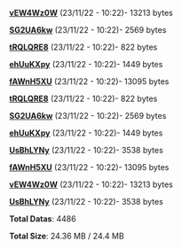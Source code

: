 [**vEW4Wz0W**](/data/vEW4Wz0W.txt) (23/11/22 - 10:22)- 13213 bytes

[**SG2UA6kw**](/data/SG2UA6kw.txt) (23/11/22 - 10:22)- 2569 bytes

[**tRQLQRE8**](/data/tRQLQRE8.txt) (23/11/22 - 10:22)- 822 bytes

[**ehUuKXpy**](/data/ehUuKXpy.txt) (23/11/22 - 10:22)- 1449 bytes

[**fAWnH5XU**](/data/fAWnH5XU.txt) (23/11/22 - 10:22)- 13095 bytes

[**tRQLQRE8**](/data/tRQLQRE8.txt) (23/11/22 - 10:22)- 822 bytes

[**SG2UA6kw**](/data/SG2UA6kw.txt) (23/11/22 - 10:22)- 2569 bytes

[**ehUuKXpy**](/data/ehUuKXpy.txt) (23/11/22 - 10:22)- 1449 bytes

[**UsBhLYNy**](/data/UsBhLYNy.txt) (23/11/22 - 10:22)- 3538 bytes

[**fAWnH5XU**](/data/fAWnH5XU.txt) (23/11/22 - 10:22)- 13095 bytes

[**vEW4Wz0W**](/data/vEW4Wz0W.txt) (23/11/22 - 10:22)- 13213 bytes

[**UsBhLYNy**](/data/UsBhLYNy.txt) (23/11/22 - 10:22)- 3538 bytes

**Total Datas**: 4486

**Total Size**: 24.36 MB / 24.4 MB